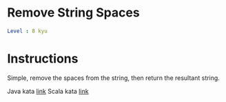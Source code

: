 # Remove String Spaces

```yaml
Level : 8 kyu
```

# Instructions
Simple, remove the spaces from the string, then return the resultant string.

Java kata [link](https://www.codewars.com/kata/57eae20f5500ad98e50002c5/train/java)
Scala kata [link](https://www.codewars.com/kata/57eae20f5500ad98e50002c5/train/scala)